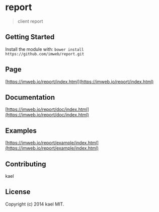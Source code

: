 # report
> client report

## Getting Started
Install the module with: `bower install https://github.com/imweb/report.git`

## Page
[https://imweb.io/report/index.html](https://imweb.io/report/index.html)

## Documentation
[https://imweb.io/report/doc/index.html](https://imweb.io/report/doc/index.html)

## Examples
[https://imweb.io/report/example/index.html](https://imweb.io/report/example/index.html)

## Contributing
kael

## License
Copyright (c) 2014 kael MIT.
